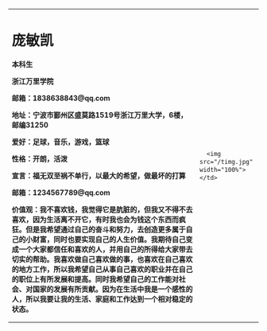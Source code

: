 
<table border="0">
  <tr>
    <td width="75%">
      <h1>庞敏凯</h1>
      <p><b>本科生</b></p>
      <p><b>浙江万里学院</b></p>
      <p><b>邮箱：1838638843@qq.com</b></p>
      <p><b>地址：宁波市鄞州区盛莫路1519号浙江万里大学，6楼，邮编31250</b></p>
      <p><b>爱好：足球，音乐，游戏，篮球</b></p>
      <p><b>性格：开朗，活泼</b></p>
      <p><b>宣言：福无双至祸不单行，以最大的希望，做最坏的打算</b></p>
      <p><b>邮箱：1234567789@qq.com</b></p>
      <p><b>价值观：我不喜欢钱，我觉得它是肮脏的，但我又不得不去喜欢，因为生活离不开它，有时我也会为钱这个东西而疯狂。但是我希望通过自己的奋斗和努力，去创造更多属于自己的小财富，同时也要实现自己的人生价值。我期待自己变成一个大家都信任和喜欢的人，并用自己的所得给大家带去切实的帮助。我喜欢做自己喜欢做的事，也喜欢在自己喜欢的地方工作，所以我希望自己从事自己喜欢的职业并在自己的职位上有所发展和提高。同时我希望自己的工作能对社会、对国家的发展有所贡献。因为在生活中我是一个感性的人，所以我要让我的生活、家庭和工作达到一个相对稳定的状态。</b></p>
    </td>
    <td width="25%">
    
      <img src="/timg.jpg" width="100%">      
    </td>
  </tr>
</table>
